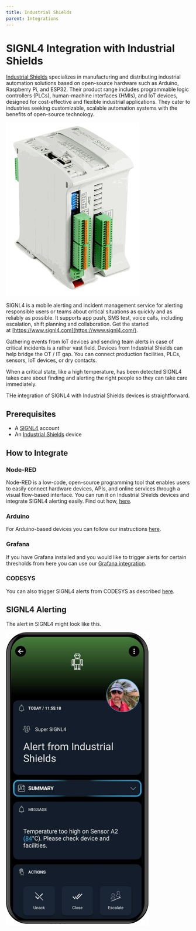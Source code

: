 ```yaml
---
title: Industrial Shields
parent: Integrations
---
```


# SIGNL4 Integration with Industrial Shields

[Industrial Shields](https://www.industrialshields.com/) specializes in manufacturing and distributing industrial automation solutions based on open-source hardware such as Arduino, Raspberry Pi, and ESP32. Their product range includes programmable logic controllers (PLCs), human-machine interfaces (HMIs), and IoT devices, designed for cost-effective and flexible industrial applications. They cater to industries seeking customizable, scalable automation systems with the benefits of open-source technology.

![Industrial Shields](industrial-shields-device.png)

SIGNL4 is a mobile alerting and incident management service for alerting responsible users or teams about critical situations as quickly and as reliably as possible. It supports app push, SMS test, voice calls, including escalation, shift planning and collaboration. Get the started at [https://www.signl4.com](https://www.signl4.com/).

Gathering events from IoT devices and sending team alerts in case of critical incidents is a rather vast field. Devices from Industrial Shields can help bridge the OT / IT gap. You can connect production facilities, PLCs, sensors, IoT devices, or dry contacts.

When a critical state, like a high temperature, has been detected SIGNL4 takes care about finding and alerting the right people so they can take care immediately.

THe integration of SIGNL4 with Industrial Shields devices is straightforward.

## Prerequisites
- A [SIGNL4](https://www.signl4.com/) account
- An [Industrial Shields](https://www.industrialshields.com/) device

## How to Integrate

### Node-RED

Node-RED is a low-code, open-source programming tool that enables users to easily connect hardware devices, APIs, and online services through a visual flow-based interface. You can run it on Industrial Shields devices and integrate SIGNL4 alerting easily. Find out how, [here](https://docs.signl4.com/integrations/node-red/node-red.html).

### Arduino

For Arduino-based devices you can follow our instructions [here](https://docs.signl4.com/integrations/arduino/arduino.html).

### Grafana

If you have Grafana installed and you would like to trigger alerts for certain thresholds from here you can use our [Grafana integration](https://docs.signl4.com/integrations/grafana/grafana.html).

### CODESYS

You can also trigger SIGNL4 alerts from CODESYS as described [here](https://docs.signl4.com/integrations/codesys/codesys.html). 

## SIGNL4 Alerting

The alert in SIGNL4 might look like this.

![SIGNL4 Alert](signl4-industrial-shields.png)
